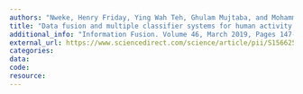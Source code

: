 ```yaml
---
authors: "Nweke, Henry Friday, Ying Wah Teh, Ghulam Mujtaba, and Mohammed Ali Al-Garadi"
title: "Data fusion and multiple classifier systems for human activity detection and health monitoring: Review and open research directions." 
additional_info: "Information Fusion. Volume 46, March 2019, Pages 147-170." 
external_url: https://www.sciencedirect.com/science/article/pii/S1566253518304135
categories:
data:
code:
resource:   
---
```

